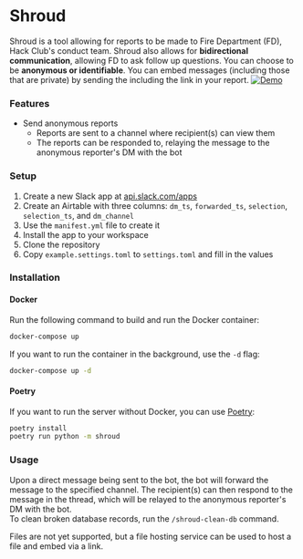 # Shroud  
Shroud is a tool allowing for reports to be made to Fire Department (FD), Hack Club's conduct team. Shroud also allows for **bidirectional communication**, allowing FD to ask follow up questions. You can choose to be **anonymous or identifiable**.
You can embed messages (including those that are private) by sending the including the link in your report. 
[![Demo](https://raw.githubusercontent.com/hackclub/shroud/refs/heads/main/shroud.gif)](https://raw.githubusercontent.com/hackclub/shroud/refs/heads/main/shroud.mp4)




### Features
* Send anonymous reports
    * Reports are sent to a channel where recipient(s) can view them
    * The reports can be responded to, relaying the message to the anonymous reporter's DM with the bot

### Setup
1. Create a new Slack app at [api.slack.com/apps](https://api.slack.com/apps)  
2. Create an Airtable with three columns: `dm_ts`, `forwarded_ts`, `selection`, `selection_ts`, and `dm_channel`  
3. Use the `manifest.yml` file to create it  
4. Install the app to your workspace  
5. Clone the repository  
6. Copy `example.settings.toml` to `settings.toml` and fill in the values


### Installation  
#### Docker
Run the following command to build and run the Docker container:  
```sh
docker-compose up
```
If you want to run the container in the background, use the `-d` flag:  
```sh
docker-compose up -d
```

#### Poetry
If you want to run the server without Docker, you can use [Poetry](https://python-poetry.org/):    
```sh
poetry install
poetry run python -m shroud
```

### Usage
Upon a direct message being sent to the bot, the bot will forward the message to the specified channel. The recipient(s) can then respond to the message in the thread, which will be relayed to the anonymous reporter's DM with the bot.  
To clean broken database records, run the `/shroud-clean-db` command.  


Files are not yet supported, but a file hosting service can be used to host a file and embed via a link.